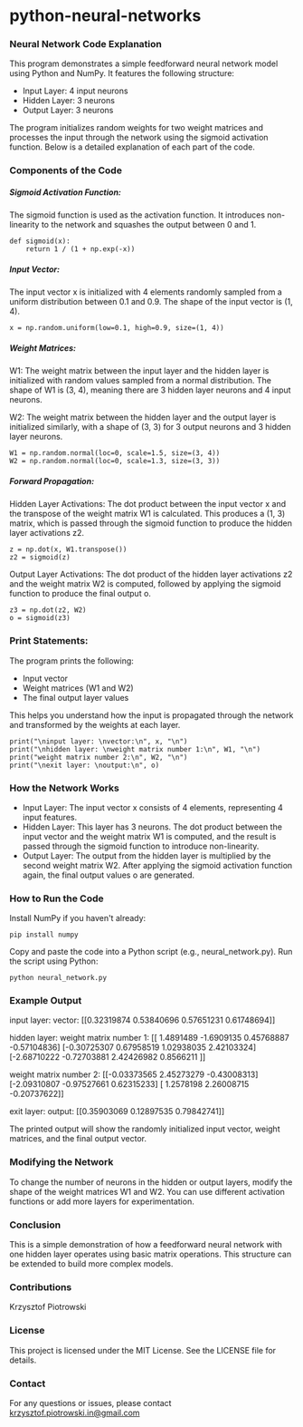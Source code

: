 # python-neural-networks

### Neural Network Code Explanation

This program demonstrates a simple feedforward neural network model using Python and NumPy. It features the following structure:

- Input Layer: 4 input neurons
- Hidden Layer: 3 neurons
- Output Layer: 3 neurons

The program initializes random weights for two weight matrices and processes the input through the network using the sigmoid activation function. Below is a detailed explanation of each part of the code.

### Components of the Code

##### Sigmoid Activation Function: 
The sigmoid function is used as the activation function. It introduces non-linearity to the network and squashes the output between 0 and 1.

    def sigmoid(x):
        return 1 / (1 + np.exp(-x))

##### Input Vector: 
The input vector x is initialized with 4 elements randomly sampled from a uniform distribution between 0.1 and 0.9. The shape of the input vector is (1, 4).

`x = np.random.uniform(low=0.1, high=0.9, size=(1, 4))`

##### Weight Matrices:

W1: The weight matrix between the input layer and the hidden layer is initialized with random values sampled from a normal distribution. The shape of W1 is (3, 4), meaning there are 3 hidden layer neurons and 4 input neurons.

W2: The weight matrix between the hidden layer and the output layer is initialized similarly, with a shape of (3, 3) for 3 output neurons and 3 hidden layer neurons.

    W1 = np.random.normal(loc=0, scale=1.5, size=(3, 4))
    W2 = np.random.normal(loc=0, scale=1.3, size=(3, 3))

##### Forward Propagation:

Hidden Layer Activations: The dot product between the input vector x and the transpose of the weight matrix W1 is calculated. This produces a (1, 3) matrix, which is passed through the sigmoid function to produce the hidden layer activations z2.

    z = np.dot(x, W1.transpose())
    z2 = sigmoid(z)

Output Layer Activations: The dot product of the hidden layer activations z2 and the weight matrix W2 is computed, followed by applying the sigmoid function to produce the final output o.

    z3 = np.dot(z2, W2)
    o = sigmoid(z3)

### Print Statements:

The program prints the following:

- Input vector
- Weight matrices (W1 and W2)
- The final output layer values

This helps you understand how the input is propagated through the network and transformed by the weights at each layer.

    print("\ninput layer: \nvector:\n", x, "\n")
    print("\nhidden layer: \nweight matrix number 1:\n", W1, "\n")
    print("weight matrix number 2:\n", W2, "\n")
    print("\nexit layer: \noutput:\n", o)

### How the Network Works

- Input Layer: The input vector x consists of 4 elements, representing 4 input features.
- Hidden Layer: This layer has 3 neurons. The dot product between the input vector and the weight matrix W1 is computed, and the result is passed through the sigmoid function to introduce non-linearity.
- Output Layer: The output from the hidden layer is multiplied by the second weight matrix W2. After applying the sigmoid activation function again, the final output values o are generated.

### How to Run the Code

Install NumPy if you haven't already:

    pip install numpy

Copy and paste the code into a Python script (e.g., neural_network.py).
Run the script using Python:

    python neural_network.py

### Example Output


input layer: 
vector:
 [[0.32319874 0.53840696 0.57651231 0.61748694]] 

hidden layer: 
weight matrix number 1:
 [[ 1.4891489  -1.6909135   0.45768887 -0.57104836]
  [-0.30725307  0.67958519  1.02938035  2.42103324]
  [-2.68710222 -0.72703881  2.42426982  0.8566211 ]] 

weight matrix number 2:
 [[-0.03373565  2.45273279 -0.43008313]
  [-2.09310807 -0.97527661  0.62315233]
  [ 1.2578198   2.26008715 -0.20737622]] 

exit layer: 
output:
 [[0.35903069 0.12897535 0.79842741]]

The printed output will show the randomly initialized input vector, weight matrices, and the final output vector.

### Modifying the Network

To change the number of neurons in the hidden or output layers, modify the shape of the weight matrices W1 and W2.
You can use different activation functions or add more layers for experimentation.

### Conclusion

This is a simple demonstration of how a feedforward neural network with one hidden layer operates using basic matrix operations. This structure can be extended to build more complex models.

### Contributions

Krzysztof Piotrowski

### License

This project is licensed under the MIT License. See the LICENSE file for details.

### Contact

For any questions or issues, please contact krzysztof.piotrowski.in@gmail.com
